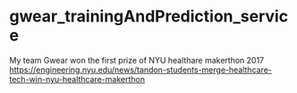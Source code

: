 # gwear_trainingAndPrediction_service
My team Gwear won the first prize of NYU healthare makerthon 2017 
https://engineering.nyu.edu/news/tandon-students-merge-healthcare-tech-win-nyu-healthcare-makerthon
